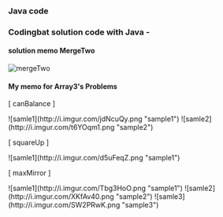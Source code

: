 ### Java code

### Codingbat solution code with Java -
#### solution memo MergeTwo
![mergeTwo](http://i.imgur.com/tPY7Q1Q.png,"memo")
#### My memo for Array3's Problems
<p>[ canBalance ]</p>
![samle1](http://i.imgur.com/jdNcuQy.png "sample1")
![samle2](http://i.imgur.com/t6YOqm1.png "sample2")

<p>[ squareUp ]</p>
![samle1](http://i.imgur.com/d5uFeqZ.png "sample1")

<p>[ maxMirror ]</p>
![samle1](http://i.imgur.com/Tbg3HoO.png "sample1")
![samle2](http://i.imgur.com/XKfAv40.png "sample2")
![samle3](http://i.imgur.com/SW2PRwK.png "sample3")


